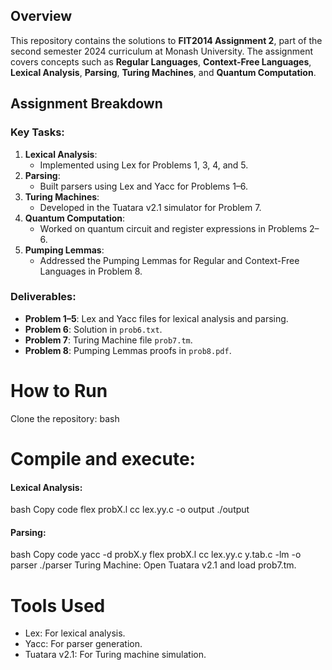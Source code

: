 ## Overview
This repository contains the solutions to **FIT2014 Assignment 2**, part of the second semester 2024 curriculum at Monash University. The assignment covers concepts such as **Regular Languages**, **Context-Free Languages**, **Lexical Analysis**, **Parsing**, **Turing Machines**, and **Quantum Computation**.

## Assignment Breakdown

### Key Tasks:
1. **Lexical Analysis**:
   - Implemented using Lex for Problems 1, 3, 4, and 5.
2. **Parsing**:
   - Built parsers using Lex and Yacc for Problems 1–6.
3. **Turing Machines**:
   - Developed in the Tuatara v2.1 simulator for Problem 7.
4. **Quantum Computation**:
   - Worked on quantum circuit and register expressions in Problems 2–6.
5. **Pumping Lemmas**:
   - Addressed the Pumping Lemmas for Regular and Context-Free Languages in Problem 8.

### Deliverables:
- **Problem 1–5**: Lex and Yacc files for lexical analysis and parsing.
- **Problem 6**: Solution in `prob6.txt`.
- **Problem 7**: Turing Machine file `prob7.tm`.
- **Problem 8**: Pumping Lemmas proofs in `prob8.pdf`.


# How to Run
Clone the repository:
bash

# Compile and execute:
#### Lexical Analysis:
bash
Copy code
flex probX.l
cc lex.yy.c -o output
./output

#### Parsing:
bash
Copy code
yacc -d probX.y
flex probX.l
cc lex.yy.c y.tab.c -lm -o parser
./parser
Turing Machine: Open Tuatara v2.1 and load prob7.tm.

# Tools Used
- Lex: For lexical analysis.
- Yacc: For parser generation.
- Tuatara v2.1: For Turing machine simulation.













